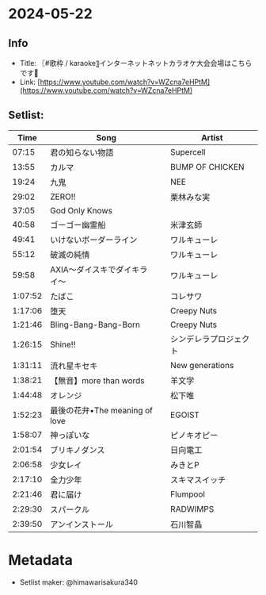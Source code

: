 # 2024-05-22

## Info
- Title: 〖#歌枠 / karaoke〗インターネットネットカラオケ大会会場はこちらです👋
- Link: [https://www.youtube.com/watch?v=WZcna7eHPtM](https://www.youtube.com/watch?v=WZcna7eHPtM)

## Setlist:
| Time      | Song                                    | Artist                   |
|-----------|-----------------------------------------|--------------------------|
| 07:15     | 君の知らない物語                         | Supercell                |
| 13:55     | カルマ                                  | BUMP OF CHICKEN          |
| 19:24     | 九鬼                                   | NEE                      |
| 29:02     | ZERO!!                                 | 栗林みな実                |
| 37:05     | God Only Knows                          |                          |
| 40:58     | ゴーゴー幽霊船                          | 米津玄師                  |
| 49:41     | いけないボーダーライン                  | ワルキューレ              |
| 55:12     | 破滅の純情                              | ワルキューレ              |
| 59:58     | AXIA〜ダイスキでダイキライ〜            | ワルキューレ              |
| 1:07:52   | たばこ                                  | コレサワ                  |
| 1:17:06   | 堕天                                    | Creepy Nuts              |
| 1:21:46   | Bling-Bang-Bang-Born                    | Creepy Nuts              |
| 1:26:15   | Shine!!                                | シンデレラプロジェクト    |
| 1:31:11   | 流れ星キセキ                            | New generations          |
| 1:38:21   | 【無音】more than words                  | 羊文学                    |
| 1:44:48   | オレンジ                                | 松下唯                    |
| 1:52:23   | 最後の花弁•The meaning of love           | EGOIST                   |
| 1:58:07   | 神っぽいな                              | ピノキオピー              |
| 2:01:54   | ブリキノダンス                          | 日向電工                  |
| 2:06:58   | 少女レイ                                | みきとP                   |
| 2:17:10   | 全力少年                                | スキマスイッチ             |
| 2:21:46   | 君に届け                                | Flumpool                 |
| 2:29:30   | スパークル                              | RADWIMPS                 |
| 2:39:50   | アンインストール                        | 石川智晶                  |

# Metadata
- Setlist maker: @himawarisakura340
